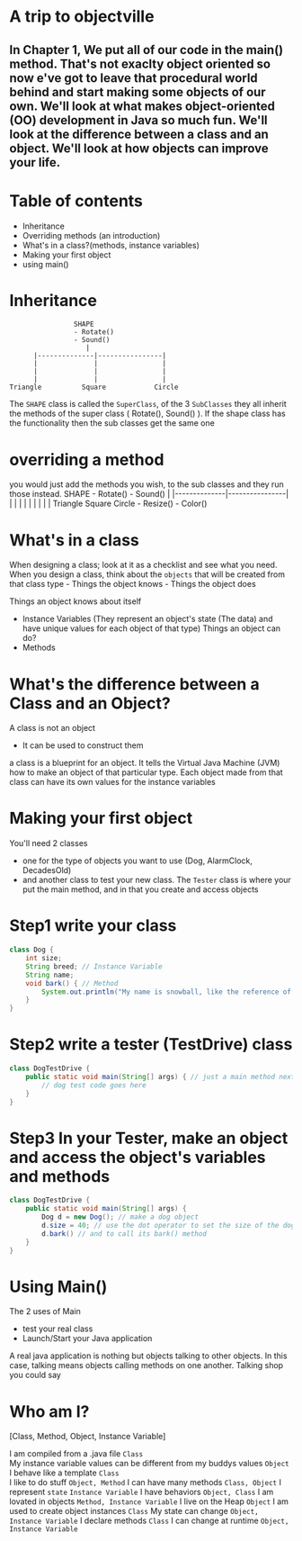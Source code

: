 # A trip to objectville 


## In Chapter 1, We put all of our code in the main() method. That's not exaclty object oriented so now e've got to leave that procedural world behind and start making some objects of our own. We'll look at what makes object-oriented (OO) development in Java so much fun. We'll look at the difference between a class and an object. We'll look at how objects can improve your life. 

# Table of contents 
 - Inheritance 
 - Overriding methods (an introduction)
 - What's in a class?(methods, instance variables)
 - Making your first object 
 - using main()


 # Inheritance 
                    SHAPE
                    - Rotate()
                    - Sound()
                       |
          |--------------|----------------|
          |              |                |
          |              |                |
          |              |                |
    Triangle          Square            Circle

The `SHAPE` class is called the `SuperClass`, of the 3 `SubClasses` they all inherit the methods of the super class ( Rotate(), Sound() ). 
If the shape class has the functionality then the sub classes get the same one

# overriding a method

you would just add the methods you wish, to the sub classes and they run those instead.
                    SHAPE
                    - Rotate()
                    - Sound()
                       |
          |--------------|----------------|
          |              |                |
          |              |                |
          |              |                |
    Triangle          Square            Circle
    - Resize()
    - Color()

# What's in a class

When designing a class; look at it as a checklist and see what you need.
When you design a class, think about the `objects` that will be created from that class type
    - Things the object knows
    - Things the object does

Things an object knows about itself
- Instance Variables (They represent an object's state (The data) and have unique values for each object of that type)
Things an object can do? 
- Methods

# What's the difference between a Class and an Object?

A class is not an object
- It can be used to construct them

a class is a blueprint for an object. It tells the Virtual Java Machine (JVM) how to make an object of that particular type. Each object made from that class can have its own values for the instance variables 

# Making your first object 

You'll need 2 classes
- one for the type of objects you want to use (Dog, AlarmClock, DecadesOld)
- and another class to test your new class. The `Tester` class is where your put the main method, and in that you create and access objects

# Step1 write your class

``` java 
class Dog {
    int size;
    String breed; // Instance Variable
    String name;
    void bark() { // Method
        System.out.println("My name is snowball, like the reference of the dog from Rick and Morty")
    }
}
```

# Step2 write a tester (TestDrive) class

``` java 
class DogTestDrive {
    public static void main(String[] args) { // just a main method next step will have code in it
        // dog test code goes here
    }
}

```

# Step3 In your Tester, make an object and access the object's variables and methods
``` java 
class DogTestDrive {
    public static void main(String[] args) {
        Dog d = new Dog(); // make a dog object
        d.size = 40; // use the dot operator to set the size of the dog
        d.bark() // and to call its bark() method
    }
}
```

# Using Main()

The 2 uses of Main 
- test your real class
- Launch/Start your Java application

A real java application is nothing but objects talking to other objects. In this case, talking means objects calling methods on one another.
Talking shop you could say 

# Who am I?

[Class, Method, Object, Instance Variable]

I am compiled from a .java file                                                 `Class`          
My instance variable values can be different from my buddys values              `Object`
I behave like a template                                                        `Class`    
I like to do stuff                                                              `Object, Method`
I can have many methods                                                         `Class, Object`
I represent `state`                                                             `Instance Variable`
I have behaviors                                                                `Object, Class`
I am lovated in objects                                                         `Method, Instance Variable`
I live on the Heap                                                              `Object`
I am used to create object instances                                            `Class`
My state can change                                                             `Object, Instance Variable`
I declare methods                                                               `Class`
I can change at runtime                                                         `Object, Instance Variable`



